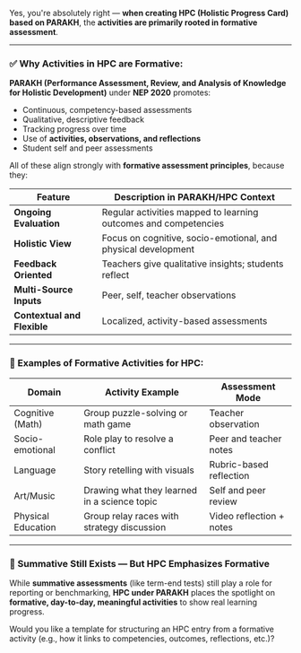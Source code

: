 Yes, you're absolutely right — **when creating HPC (Holistic Progress Card) based on PARAKH**, the **activities are primarily rooted in formative assessment**.

---

### ✅ Why Activities in HPC are Formative:

**PARAKH (Performance Assessment, Review, and Analysis of Knowledge for Holistic Development)** under **NEP 2020** promotes:

* Continuous, competency-based assessments
* Qualitative, descriptive feedback
* Tracking progress over time
* Use of **activities, observations, and reflections**
* Student self and peer assessments

All of these align strongly with **formative assessment principles**, because they:

| Feature                     | Description in PARAKH/HPC Context                               |
| --------------------------- | --------------------------------------------------------------- |
| **Ongoing Evaluation**      | Regular activities mapped to learning outcomes and competencies |
| **Holistic View**           | Focus on cognitive, socio-emotional, and physical development   |
| **Feedback Oriented**       | Teachers give qualitative insights; students reflect            |
| **Multi-Source Inputs**     | Peer, self, teacher observations                                |
| **Contextual and Flexible** | Localized, activity-based assessments                           |

---

### 🧩 Examples of Formative Activities for HPC:

| Domain             | Activity Example                             | Assessment Mode          |
| ------------------ | -------------------------------------------- | ------------------------ |
| Cognitive (Math)   | Group puzzle-solving or math game            | Teacher observation      |
| Socio-emotional    | Role play to resolve a conflict              | Peer and teacher notes   |
| Language           | Story retelling with visuals                 | Rubric-based reflection  |
| Art/Music          | Drawing what they learned in a science topic | Self and peer review     |
| Physical Education | Group relay races with strategy discussion   | Video reflection + notes |

---

### 🔁 Summative Still Exists — But HPC Emphasizes Formative

While **summative assessments** (like term-end tests) still play a role for reporting or benchmarking, **HPC under PARAKH** places the spotlight on **formative, day-to-day, meaningful activities** to show real learning progress.

Would you like a template for structuring an HPC entry from a formative activity (e.g., how it links to competencies, outcomes, reflections, etc.)?
